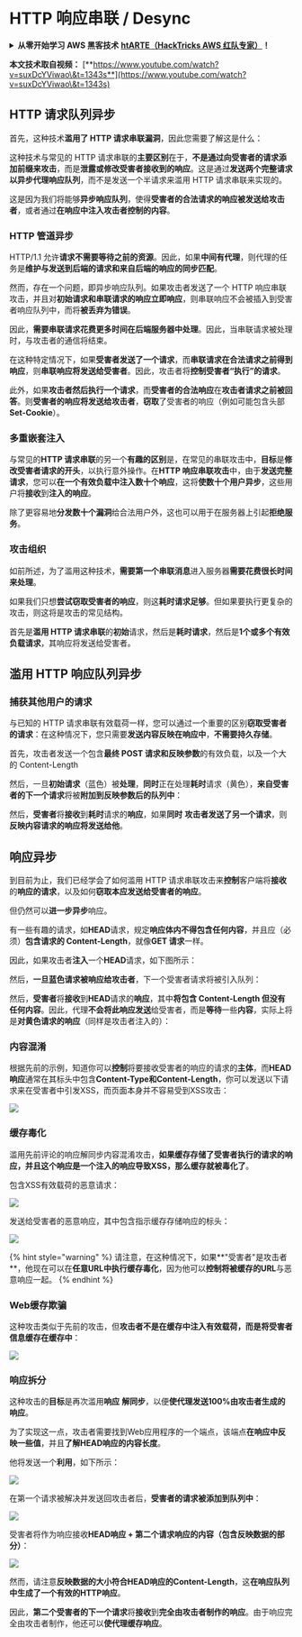 # HTTP 响应串联 / Desync

<details>

<summary><strong>从零开始学习 AWS 黑客技术</strong> <a href="https://training.hacktricks.xyz/courses/arte"><strong>htARTE（HackTricks AWS 红队专家）</strong></a><strong>！</strong></summary>

支持 HackTricks 的其他方式：

* 如果您想看到您的公司在 HackTricks 中被广告，或者下载 HackTricks 的 PDF 版本，请查看[**订阅计划**](https://github.com/sponsors/carlospolop)！
* 获取[**官方 PEASS & HackTricks 商品**](https://peass.creator-spring.com)
* 探索[**PEASS 家族**](https://opensea.io/collection/the-peass-family)，我们的独家[**NFTs**](https://opensea.io/collection/the-peass-family)
* **加入** 💬 [**Discord 群组**](https://discord.gg/hRep4RUj7f) 或 [**电报群组**](https://t.me/peass) 或在 **Twitter** 🐦 [**@carlospolopm**](https://twitter.com/hacktricks\_live)** 上关注我们**。
* 通过向 [**HackTricks**](https://github.com/carlospolop/hacktricks) 和 [**HackTricks Cloud**](https://github.com/carlospolop/hacktricks-cloud) github 仓库提交 PR 来分享您的黑客技巧。

</details>

**本文技术取自视频：** [**https://www.youtube.com/watch?v=suxDcYViwao\&t=1343s**](https://www.youtube.com/watch?v=suxDcYViwao\&t=1343s)

## HTTP 请求队列异步

首先，这种技术**滥用了 HTTP 请求串联漏洞**，因此您需要了解这是什么：

这种技术与常见的 HTTP 请求串联的**主要区别**在于，**不是通过向受害者的请求添加前缀来攻击**，而是**泄露或修改受害者接收到的响应**。这是通过**发送两个完整请求以异步代理响应队列**，而不是发送一个半请求来滥用 HTTP 请求串联来实现的。

这是因为我们将能够**异步响应队列**，使得**受害者的合法请求的响应被发送给攻击者**，或者通过**在响应中注入攻击者控制的内容**。

### HTTP 管道异步

HTTP/1.1 允许**请求不需要等待之前的资源**。因此，如果**中间有代理**，则代理的任务是**维护与发送到后端的请求和来自后端的响应的同步匹配**。

然而，存在一个问题，即异步响应队列。如果攻击者发送了一个 HTTP 响应串联攻击，并且对**初始请求和串联请求的响应立即响应**，则串联响应不会被插入到受害者响应队列中，而将**被丢弃为错误**。

因此，**需要串联请求花费更多时间在后端服务器中处理**。因此，当串联请求被处理时，与攻击者的通信将结束。

在这种特定情况下，如果**受害者发送了一个请求**，而**串联请求在合法请求之前得到响应**，则**串联响应将发送给受害者**。因此，攻击者将**控制受害者“执行”的请求**。

此外，如果**攻击者然后执行一个请求**，而**受害者的合法响应**在**攻击者请求之前被回答**。则**受害者的响应将发送给攻击者**，**窃取**了受害者的响应（例如可能包含头部**Set-Cookie**）。

### 多重嵌套注入

与常见的**HTTP 请求串联**的另一个**有趣的区别**是，在常见的串联攻击中，**目标**是**修改受害者请求的开头**，以执行意外操作。在**HTTP 响应串联攻击**中，由于**发送完整请求**，您可以**在一个有效负载中注入数十个响应**，这将**使数十个用户异步**，这些用户将**接收**到**注入的响应**。

除了更容易地**分发数十个漏洞**给合法用户外，这也可以用于在服务器上引起**拒绝服务**。

### 攻击组织

如前所述，为了滥用这种技术，**需要第一个串联消息**进入服务器**需要花费很长时间来处理**。

如果我们只想**尝试窃取受害者的响应**，则这**耗时请求足够**。但如果要执行更复杂的攻击，则这将是攻击的常见结构。

首先是**滥用 HTTP 请求串联**的**初始**请求，然后是**耗时请求**，然后是**1个或多个有效负载请求**，其响应将发送给受害者。

## 滥用 HTTP 响应队列异步

### 捕获其他用户的请求 <a href="#capturing-other-users-requests" id="capturing-other-users-requests"></a>

与已知的 HTTP 请求串联有效载荷一样，您可以通过一个重要的区别**窃取受害者的请求**：在这种情况下，您只需要**发送内容反映在响应中**，**不需要持久存储**。

首先，攻击者发送一个包含**最终 POST 请求和反映参数**的有效负载，以及一个大的 Content-Length

然后，一旦**初始请求**（蓝色）被**处理**，**同时**正在处理**耗时**请求（黄色），**来自受害者的下一个请求**将被**附加到反映参数后的队列中**：

然后，**受害者**将**接收**到**耗时**请求的**响应**，如果**同时** **攻击者发送了另一个请求**，则**反映内容请求的响应将发送给他**。

## 响应异步

到目前为止，我们已经学会了如何滥用 HTTP 请求串联攻击来**控制**客户端将**接收**的**响应的请求**，以及如何**窃取本应发送给受害者的响应**。

但仍然可以**进一步异步**响应。

有一些有趣的请求，如**HEAD**请求，规定**响应体内不得包含任何内容**，并且应（必须）**包含请求的 Content-Length**，就像**GET 请求**一样。

因此，如果攻击者**注入**一个**HEAD**请求，如下图所示：

然后，**一旦蓝色请求被响应给攻击者**，下一个受害者请求将被引入队列：

然后，**受害者**将**接收**到**HEAD**请求的**响应**，其中**将包含 Content-Length 但没有任何内容**。因此，代理**不会将此响应发送**给受害者，而是**等待**一些**内容**，实际上将是**对黄色请求的响应**（同样是攻击者注入的）：
### 内容混淆

根据先前的示例，知道你可以**控制**将要接收受害者的响应的请求的**主体**，而**HEAD** **响应**通常在其标头中包含**Content-Type和Content-Length**，你可以发送以下请求来在受害者中引发XSS，而页面本身并不容易受到XSS攻击：

![](<../.gitbook/assets/image (688).png>)

### 缓存毒化

滥用先前评论的响应解同步内容混淆攻击，**如果缓存存储了受害者执行的请求的响应，并且这个响应是一个注入的响应导致XSS，那么缓存就被毒化了**。

包含XSS有效载荷的恶意请求：

![](<../.gitbook/assets/image (614).png>)

发送给受害者的恶意响应，其中包含指示缓存存储响应的标头：

![](<../.gitbook/assets/image (566).png>)

{% hint style="warning" %}
请注意，在这种情况下，如果**"受害者"是攻击者**，他现在可以在**任意URL中执行缓存毒化**，因为他可以**控制将被缓存的URL**与恶意响应一起。
{% endhint %}

### Web缓存欺骗

这种攻击类似于先前的攻击，但**攻击者不是在缓存中注入有效载荷，而是将受害者信息缓存在缓存中**：

![](<../.gitbook/assets/image (991).png>)

### 响应拆分

这种攻击的**目标**是再次滥用**响应** **解同步**，以便**使代理发送100%由攻击者生成的响应**。

为了实现这一点，攻击者需要找到Web应用程序的一个端点，该端点**在响应中反映一些值**，并且**了解HEAD响应的内容长度**。

他将发送一个**利用**，如下所示：

![](<../.gitbook/assets/image (911).png>)

在第一个请求被解决并发送回攻击者后，**受害者的请求被添加到队列中**：

![](<../.gitbook/assets/image (737).png>)

受害者将作为响应接收**HEAD响应 + 第二个请求响应的内容（包含反映数据的部分）**：

![](<../.gitbook/assets/image (356).png>)

然而，请注意**反映数据的大小符合HEAD响应的Content-Length**，这**在响应队列中生成了一个有效的HTTP响应**。

因此，**第二个受害者的下一个请求**将**接收**到**完全由攻击者制作的响应**。由于响应完全由攻击者制作，他还可以**使代理缓存响应**。
